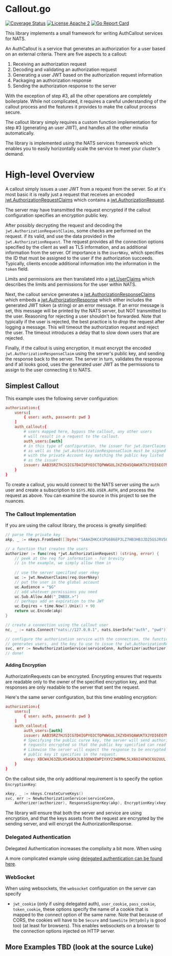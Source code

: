 # Callout.go

[![Coverage Status](https://coveralls.io/repos/github/aricart/callout.go/badge.svg?branch=main)](https://coveralls.io/github/aricart/callout.go?branch=main)
[![License Apache 2](https://img.shields.io/badge/License-Apache2-blue.svg)](https://www.apache.org/licenses/LICENSE-2.0)
[![Go Report Card](https://goreportcard.com/badge/github.com/aricart/callout.go)](https://goreportcard.com/report/github.com/aricart/callout.go)

This library implements a small framework for writing AuthCallout services for
NATS.

An AuthCallout is a service that generates an authorization for a user based on
an external criteria. There are five aspects to a callout:

1. Receiving an authorization request
1. Decoding and validating an authorization request
1. Generating a user JWT based on the authorization request information
1. Packaging an authorization response
1. Sending the authorization response to the server

With the exception of step #3, all the other operations are completely
boilerplate. While not complicated, it requires a careful understanding of the
callout process and the features it provides to make the callout process secure.

The callout library simply requires a custom function implementation for step #3
(generating an user JWT), and handles all the other minutia automatically.

The library is implemented using the NATS services framework which enables you
to easily horizontally scale the service to meet your cluster's demand.

# High-level Overview

A callout simply issues a user JWT from a request from the server. So at it's
most basic it is really just a request that receives an encoded
[jwt.AuthorizationRequestClaims](https://pkg.go.dev/github.com/nats-io/jwt/v2#AuthorizationRequestClaims)
which contains a
[jwt.AuthorizationRequest](https://pkg.go.dev/github.com/nats-io/jwt/v2#AuthorizationRequest).

The server may have transmitted the request encrypted if the callout
configuration specifies an encryption public key.

After possibly decrypting the request and decoding the
`jwt.AuthorizationRequestClaims`, some checks are performed on the request. if
its valid, and use the data provided in the `jwt.AuthorizationRequest`. The
request provides all the connection options specified by the client as well as
TLS information, and as additional information from the server. Of importance is
the `UserNKey`, which specifies the ID that must be assigned to the user if the
authorization succeeds. Typically, clients encode additional information into
the information in the `token` field.

Limits and permissions are then translated into a
[jwt.UserClaims](https://pkg.go.dev/github.com/nats-io/jwt/v2#UserClaims) which
describes the limits and permissions for the user within NATS.

Next, the callout service generates a
[jwt.AuthorizationResponseClaims](https://pkg.go.dev/github.com/nats-io/jwt/v2#AuthorizationResponseClaims)
which embeds a
[jwt.AuthorizationResponse](https://pkg.go.dev/github.com/nats-io/jwt/v2#AuthorizationResponse)
which either includes the generated JWT token (a string) or an error message. If
an error message is set, this message will be printed by the NATS server, but
NOT transmitted to the user. Reasoning for rejecting a user shouldn't be
forwarded. Note that typically if the user is rejected, the best practice is to
_drop_ the request after logging a message. This will timeout the authorization
request and reject the user. The timeout introduces a delay that to slow down
users that are rejected.

Finally, if the callout is using encryption, it must encrypt the encoded
`jwt.AuthorizationResponseClaim` using the server's public key, and sending the
response back to the server. The server in turn, validates the response and if
all looks good, uses the generated user JWT as the permissions to assign to the
user connecting it to NATS.

## Simplest Callout

This example uses the following server configuration:

```conf
authorization:{
    users:[
        { user: auth, password: pwd }
    ]
    auth_callout:{
        # users mapped here, bypass the callout, any other users
        # will result in a request to the callout.
        auth_users:[auth]
        # in this type of configuration, the issuer for jwt.UserClaims
        # as well as the jwt.AuthorizationResponseClaim must be signed
        # with the private Account key matching the public key listed
        # as the issuer
        issuer: AAB35RZ7HJSICG7D4IGPYO3CTQPWWGULJXZYD45QAWUKTXJYDI6EO7MV
    }
}
```

To create a callout, you would connect to the NATS server using the `auth` user
and create a subscription to `$SYS.REQ.USER.AUTH`, and process the request as
above. You can examine the source in this project to see the nuances.

### The Callout Implementation

If you are using the callout library, the process is greatly simplified:

```go
// parse the private key
akp, _ := nkeys.FromSeed([]byte("SAAHZHKC43PG6B6EP3LZ7HB3HB3JD25GSJRV5LFZE2A6XFT57SDFRSEI4E"))

// a function that creates the users
authorizer := func(req *jwt.AuthorizationRequest) (string, error) {
	// peek at the req for information - for brevity
	// in the example, we simply allow them in
	
	// use the server specified user nkey
    uc := jwt.NewUserClaims(req.UserNkey)
	// put the user in the global account
    uc.Audience = "$G"
	// add whatever permissions you need
    uc.Sub.Allow.Add("_INBOX.>")
	// perhaps add an expiration to the JWT
    uc.Expires = time.Now().Unix() + 90
    return uc.Encode(akp)
}

// create a connection using the callout user
nc, _ := nats.Connect("nats://127.0.0.1", nats.UserInfo("auth", "pwd"))

// configure the authorization service with the connection, the function that 
// generates users, and the key to use to issue the jwt.AuthorizationResponseClaims
svc, err := NewAuthorizationService(serviceConn, Authorizer(authorizer), ResponseSignerKey(akp))
// done!
```

#### Adding Encryption

AuthorizatinRequests can be encrypted. Encrypting ensures that requests are
readable only to the owner of the specified encryption key, and that responses
are only readable to the server that sent the request.

Here's the same server configuration, but this time enabling encryption:

```conf
authorization:{
    users:[
        { user: auth, password: pwd }
    ]
    auth_callout:{
        auth_users:[auth]
        issuer: AAB35RZ7HJSICG7D4IGPYO3CTQPWWGULJXZYD45QAWUKTXJYDI6EO7MV
        # Specifying the public curve key, the server will send authorization
        # requests encrypted so that the public key specified can read them.
        # Likewise the server will expect the response to be encrypted on the
        # public key it specifies in the request.
        xkey: XBCW4J63ZDLH54GKXJLBJQOWXEWPIYXY23HBMWL5LX6U24FW3C6U2UUL
    }
}
```

On the callout side, the only additional requirement is to specify the option
`EncryptionKey`:

```go
xkey, _ := nkeys.CreateCurveKeys()
svc, err := NewAuthorizationService(serviceConn,
    Authorizer(authorizer), ResponseSignerKey(akp), EncryptionKey(xkey))
```

The library will ensure that both the server and service are using encryption,
and that the keys assets from the request are encrypted by the sending server,
and will encrypt the AuthorizationResponse.

### Delegated Authentication

Delegated Authentication increases the complixity a bit more. When using

A more complicated example using
[delegated authentication can be found here](examples/delegated/README.md).

### WebSocket

When using websockets, the `websocket` configuration on the server can specify

- `jwt_cookie` (only if using delegated auth), `user_cookie`, `pass_cookie`,
  `token_cookie`, these options specify the name of a cookie that is mapped to
  the connect option of the same name. Note that because of CORS, the cookies
  will have to be `Secure` and `SameSite` (`HttpOnly` is good too) (at least for
  browsers). This enables websockets on a browser to the connection options
  injected on HTTP server.

## More Examples TBD (look at the source Luke)
